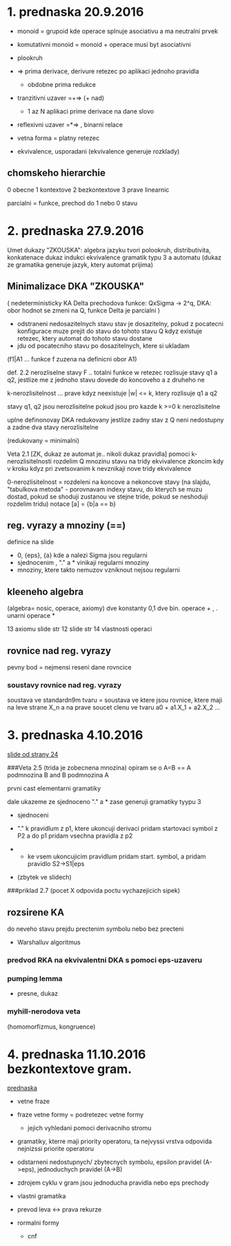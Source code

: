 # 1. prednaska 20.9.2016
* monoid = grupoid kde operace splnuje asociativu a ma neutralni prvek
* komutativni monoid = monoid + operace musi byt asociativni
* plookruh

* => prima derivace, derivure retezec po aplikaci jednoho pravidla

    * obdobne prima redukce

* tranzitivni uzaver =+=> (+ nad)
    * 1 az N aplikaci prime derivace na dane slovo

* reflexivni uzaver =*=> , binarni relace

* vetna forma = platny retezec

* ekvivalence, usporadani
(ekvivalence generuje rozklady)

## chomskeho hierarchie
0 obecne
1 kontextove
2 bezkontextove
3 prave linearnic

parcialni = funkce, prechod do 1 nebo 0 stavu

# 2. prednaska 27.9.2016
Umet dukazy "ZKOUSKA":
algebra jazyku tvori polookruh, distributivita, konkatenace
dukaz indukci
ekvivalence gramatik typu 3 a automatu
(dukaz ze gramatika generuje jazyk, ktery automat prijima)

## Minimalizace DKA "ZKOUSKA"
( nedeterministicky KA
Delta prechodova funkce: QxSigma -> 2^q,
DKA:
obor hodnot se zmeni na Q, funkce Delta je parcialni
)

* odstraneni nedosazitelnych stavu
 stav je dosazitelny, pokud z pocatecni konfigurace muze prejit do stavu do tohoto stavu Q
 kdyz existuje retezec, ktery automat do tohoto stavu dostane
* jdu od pocatecniho stavu po dosazitelnych, ktere si ukladam

(f1|A1  ... funkce f zuzena na definicni obor A1) 
 
def. 2.2 nerozliselne stavy
F .. totalni funkce
w retezec rozlisuje stavy q1 a q2, jestlize me z jednoho stavu dovede do koncoveho a z druheho ne

k-nerozlisitelnost ... prave kdyz neexistuje |w| <= k, ktery rozlisuje q1 a q2

stavy q1, q2 jsou nerozlisitelne pokud jsou pro kazde k >=0 k nerozlisitelne


uplne definonovay DKA redukovany jestlize zadny stav z Q neni nedostupny a zadne dva stavy nerozlisitelne

(redukovany = minimalni)


Veta 2.1 [ZK, dukaz ze automat je.. nikoli dukaz pravidla]
pomoci k-nerozlisitelnosti rozdelim Q mnozinu stavu na tridy ekvivalence
zkoncim kdy v kroku kdyz pri zvetsovanim k nevznikaji nove tridy ekvivalence

0-nerozlisitelnost = rozdeleni na koncove a nekoncove stavy
(na slajdu, "tabulkova metoda" - porovnavam indexy stavu, do kterych se muzu dostad, pokud se shoduji zustanou ve stejne tride, pokud se neshoduji rozdelim tridu)
notace [a] = {b|a == b}


## reg. vyrazy a mnoziny (==)
definice na slide
* 0, {eps}, {a} kde a nalezi Sigma  jsou regularni 
* sjednocenim , "." a * vinikaji regularni mnoziny
* mnoziny, ktere takto nemuzov vzniknout nejsou regularni

## kleeneho algebra
(algebra= nosic, operace, axiomy)
dve konstanty 0,1
dve bin. operace + , .
unarni operace *

13 axiomu
slide str 12
slide str 14 vlastnosti operaci

## rovnice nad reg. vyrazy
pevny bod = nejmensi reseni dane rovncice

### soustavy rovnice nad reg. vyrazy
soustava ve standardn9m tvaru = soustava ve ktere jsou rovnice, ktere maji na leve strane X_n 
a na prave soucet clenu ve tvaru a0 + a1.X_1 + a2.X_2 ...


# 3. prednaska 4.10.2016


[slide od  strany 24](https://wis.fit.vutbr.cz/FIT/st/course-files-st.php?file=%2Fcourse%2FTIN-IT%2Flectures%2Fprednasky%2Ftin-pr02-rj2.pdf&cid=11660) 

###Veta 2.5
(trida je zobecnena mnozina)
opiram se o A=B == A podmnozina B and B podmnozina A

prvni cast elementarni gramatiky

dale ukazeme ze sjednoceno "." a * zase generuji gramatiky tyypu 3

* sjednoceni

* "." k pravidlum z p1, ktere ukoncuji derivaci pridam startovaci symbol z P2 a do p1 pridam vsechna pravidla z p2

* * ke vsem ukoncujicim pravidlum pridam start. symbol, a pridam pravidlo S2->S1|eps

* (zbytek ve slidech)

###priklad 2.7
(pocet X odpovida poctu vychazejicich sipek)


## rozsirene KA
do neveho stavu prejdu prectenim symbolu nebo bez precteni
* Warshalluv algoritmus

### predvod RKA na ekvivalentni DKA s pomoci eps-uzaveru

### pumping lemma
* presne, dukaz

### myhill-nerodova veta
(homomorfizmus, kongruence)


# 4. prednaska 11.10.2016 bezkontextove gram.

[prednaska](https://wis.fit.vutbr.cz/FIT/st/course-files-st.php?file=%2Fcourse%2FTIN-IT%2Flectures%2Fprednasky%2Ftin-pr04-bj1.pdf&cid=11660)


* vetne fraze
* fraze vetne formy = podretezec vetne formy
    * jejich vyhledani pomoci derivacniho stromu

* gramatiky, kterre maji priority operatoru, ta nejvyssi vrstva odpovida nejnizssi priorite operatoru

* odstarneni nedostupnych/ zbytecnych symbolu, epsilon pravidel (A->eps), jednoduchych pravidel (A->B)

* zdrojem cyklu v gram jsou jednoducha pravidla nebo eps prechody

* vlastni gramatika

* prevod leva <-> prava rekurze

* rormalni formy
    * cnf
